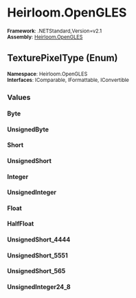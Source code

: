 # Heirloom.OpenGLES

<small>**Framework**: .NETStandard,Version=v2.1</small>  
<small>**Assembly**: [Heirloom.OpenGLES](../heirloom.opengles/heirloom.opengles.md)</small>  

## TexturePixelType (Enum)
<small>**Namespace**: Heirloom.OpenGLES</sub></small>  
<small>**Interfaces**: IComparable, IFormattable, IConvertible</small>  

### Values

#### Byte


#### UnsignedByte


#### Short


#### UnsignedShort


#### Integer


#### UnsignedInteger


#### Float


#### HalfFloat


#### UnsignedShort_4444


#### UnsignedShort_5551


#### UnsignedShort_565


#### UnsignedInteger24_8


